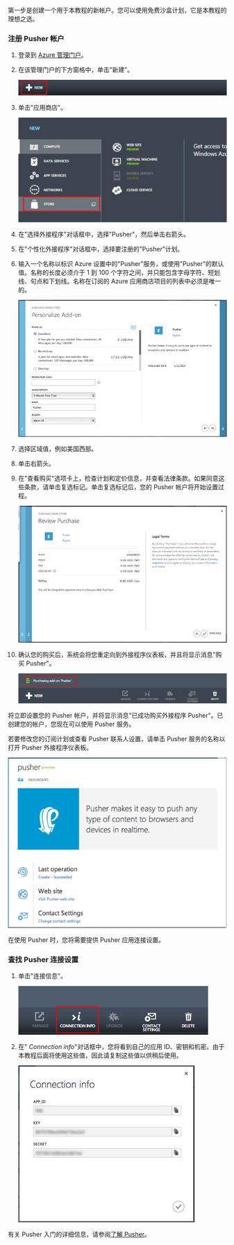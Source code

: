 ﻿第一步是创建一个用于本教程的新帐户。您可以使用免费沙盒计划，它是本教程的理想之选。

### 注册 Pusher 帐户

1. 登录到 [Azure 管理门户][]。

2. 在该管理门户的下方窗格中，单击"新建"。

	![command-bar-new][command-bar-new]

3. 单击"应用商店"。

	![pusher-store][pusher-store]

4. 在"选择外接程序"对话框中，选择"Pusher"，然后单击右箭头。

5. 在"个性化外接程序"对话框中，选择要注册的"Pusher"计划。

6. 输入一个名称以标识 Azure 设置中的"Pusher"服务，或使用"Pusher"的默认值。名称的长度必须介于 1 到 100 个字符之间，并只能包含字母字符、短划线、句点和下划线。名称在订阅的 Azure 应用商店项目的列表中必须是唯一的。

	![store-screen-1][store-screen-1]

8. 选择区域值，例如美国西部。 

9. 单击右箭头。

10. 在"查看购买"选项卡上，检查计划和定价信息，并查看法律条款。如果同意这些条款，请单击复选标记。单击复选标记后，您的 Pusher 帐户将开始设置过程。 

	![store-screen-2][store-screen-2]

11. 确认您的购买后，系统会将您重定向到外接程序仪表板，并且将显示消息"购买 Pusher"。

	![store-screen-3][store-screen-3]

将立即设置您的 Pusher 帐户，并将显示消息"已成功购买外接程序 Pusher"。已创建您的帐户，您现在可以使用 Pusher 服务。

若要修改您的订阅计划或查看 Pusher 联系人设置，请单击 Pusher 服务的名称以打开 Pusher 外接程序仪表板。

![pusher-add-on-dashboard][pusher-add-on-dashboard]
	
在使用 Pusher 时，您将需要提供 Pusher 应用连接设置。

### 查找 Pusher 连接设置 ###

1. 单击"连接信息"。

	![pusher-connection-info-button][pusher-connection-info-button]

2. 在" *Connection info*"对话框中，您将看到自己的应用 ID、密钥和机密。由于本教程后面将使用这些值，因此请复制这些值以供稍后使用。

	![pusher-connection-info][pusher-connection-info]

有关 Pusher 入门的详细信息，请参阅[了解 Pusher][]。

<!--images-->

[command-bar-new]: ./media/pusher-sign-up/1-command-bar-new.png
[pusher-store]: ./media/pusher-sign-up/2-pusher-store.png
[store-screen-1]: ./media/pusher-sign-up/3-pusher-store-screen-1.png
[store-screen-2]: ./media/pusher-sign-up/4-pusher-store-screen-2.png
[store-screen-3]: ./media/pusher-sign-up/5-pusher-store-screen-3.png
[pusher-add-on-dashboard]: ./media/pusher-sign-up/6-pusher-add-on-dashboard.png
[pusher-connection-info-button]: ./media/pusher-sign-up/7-pusher-connection-info-button.png
[pusher-connection-info]: ./media/pusher-sign-up/8-pusher-connection-info.png

<!--Links-->

[Azure 管理门户]: https://manage.windowsazure.cn
[了解 Pusher]: http://pusher.com/docs

<!--HONumber=41-->
